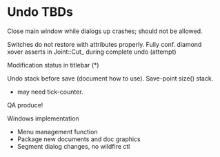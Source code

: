 # Undo TBDs

Close main window while dialogs up crashes; should not be allowed.

Switches do not restore with attributes properly.  Fully conf. diamond  
xover asserts in Joint::Cut_ during complete undo (attempt)	

Modification status in titlebar (*)    

Undo stack before save (document how to use).  Save-point size() stack.
- may need tick-counter.  

QA produce!

Windows implementation  
- Menu management function 
- Package new documents and doc graphics
- Segment dialog changes, no wildfire ctl

